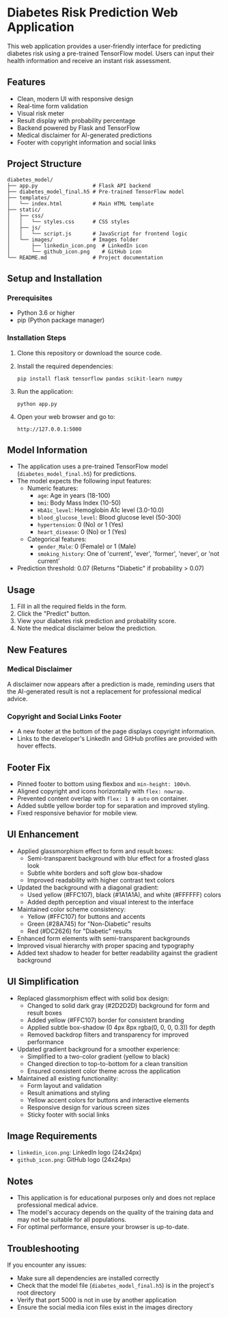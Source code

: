 # Diabetes Risk Prediction Web Application

This web application provides a user-friendly interface for predicting diabetes risk using a pre-trained TensorFlow model. Users can input their health information and receive an instant risk assessment.

## Features

- Clean, modern UI with responsive design
- Real-time form validation
- Visual risk meter
- Result display with probability percentage
- Backend powered by Flask and TensorFlow
- Medical disclaimer for AI-generated predictions
- Footer with copyright information and social links

## Project Structure

```
diabetes_model/
├── app.py                  # Flask API backend
├── diabetes_model_final.h5 # Pre-trained TensorFlow model
├── templates/
│   └── index.html          # Main HTML template
├── static/
│   ├── css/
│   │   └── styles.css      # CSS styles
│   ├── js/
│   │   └── script.js       # JavaScript for frontend logic
│   └── images/             # Images folder
│       ├── linkedin_icon.png  # LinkedIn icon
│       └── github_icon.png    # GitHub icon
└── README.md               # Project documentation
```

## Setup and Installation

### Prerequisites

- Python 3.6 or higher
- pip (Python package manager)

### Installation Steps

1. Clone this repository or download the source code.

2. Install the required dependencies:

   ```
   pip install flask tensorflow pandas scikit-learn numpy
   ```

3. Run the application:

   ```
   python app.py
   ```

4. Open your web browser and go to:
   ```
   http://127.0.0.1:5000
   ```

## Model Information

- The application uses a pre-trained TensorFlow model (`diabetes_model_final.h5`) for predictions.
- The model expects the following input features:
  - Numeric features:
    - `age`: Age in years (18-100)
    - `bmi`: Body Mass Index (10-50)
    - `HbA1c_level`: Hemoglobin A1c level (3.0-10.0)
    - `blood_glucose_level`: Blood glucose level (50-300)
    - `hypertension`: 0 (No) or 1 (Yes)
    - `heart_disease`: 0 (No) or 1 (Yes)
  - Categorical features:
    - `gender_Male`: 0 (Female) or 1 (Male)
    - `smoking_history`: One of 'current', 'ever', 'former', 'never', or 'not current'
- Prediction threshold: 0.07 (Returns "Diabetic" if probability > 0.07)

## Usage

1. Fill in all the required fields in the form.
2. Click the "Predict" button.
3. View your diabetes risk prediction and probability score.
4. Note the medical disclaimer below the prediction.

## New Features

### Medical Disclaimer

A disclaimer now appears after a prediction is made, reminding users that the AI-generated result is not a replacement for professional medical advice.

### Copyright and Social Links Footer

- A new footer at the bottom of the page displays copyright information.
- Links to the developer's LinkedIn and GitHub profiles are provided with hover effects.

## Footer Fix

- Pinned footer to bottom using flexbox and `min-height: 100vh`.
- Aligned copyright and icons horizontally with `flex: nowrap`.
- Prevented content overlap with `flex: 1 0 auto` on container.
- Added subtle yellow border top for separation and improved styling.
- Fixed responsive behavior for mobile view.

## UI Enhancement

- Applied glassmorphism effect to form and result boxes:
  - Semi-transparent background with blur effect for a frosted glass look
  - Subtle white borders and soft glow box-shadow
  - Improved readability with higher contrast text colors
- Updated the background with a diagonal gradient:
  - Used yellow (#FFC107), black (#1A1A1A), and white (#FFFFFF) colors
  - Added depth perception and visual interest to the interface
- Maintained color scheme consistency:
  - Yellow (#FFC107) for buttons and accents
  - Green (#28A745) for "Non-Diabetic" results
  - Red (#DC2626) for "Diabetic" results
- Enhanced form elements with semi-transparent backgrounds
- Improved visual hierarchy with proper spacing and typography
- Added text shadow to header for better readability against the gradient background

## UI Simplification

- Replaced glassmorphism effect with solid box design:
  - Changed to solid dark gray (#2D2D2D) background for form and result boxes
  - Added yellow (#FFC107) border for consistent branding
  - Applied subtle box-shadow (0 4px 8px rgba(0, 0, 0, 0.3)) for depth
  - Removed backdrop filters and transparency for improved performance
- Updated gradient background for a smoother experience:
  - Simplified to a two-color gradient (yellow to black)
  - Changed direction to top-to-bottom for a clean transition
  - Ensured consistent color theme across the application
- Maintained all existing functionality:
  - Form layout and validation
  - Result animations and styling
  - Yellow accent colors for buttons and interactive elements
  - Responsive design for various screen sizes
  - Sticky footer with social links

## Image Requirements

- `linkedin_icon.png`: LinkedIn logo (24x24px)
- `github_icon.png`: GitHub logo (24x24px)

## Notes

- This application is for educational purposes only and does not replace professional medical advice.
- The model's accuracy depends on the quality of the training data and may not be suitable for all populations.
- For optimal performance, ensure your browser is up-to-date.

## Troubleshooting

If you encounter any issues:

- Make sure all dependencies are installed correctly
- Check that the model file (`diabetes_model_final.h5`) is in the project's root directory
- Verify that port 5000 is not in use by another application
- Ensure the social media icon files exist in the images directory
